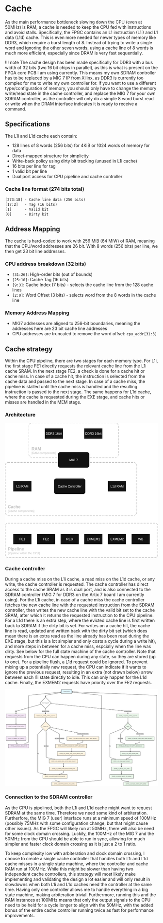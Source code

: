 # Cache

As the main performance bottleneck slowing down the CPU (even at 50MHz) is RAM, a cache is needed to keep the CPU fed with instructions and avoid stalls. Specifically, the FPGC contains an L1 instruction (L1i) and L1 data (L1d) cache. This is even more needed for newer types of memory like DDR3, which require a burst length of 8. Instead of trying to write a single word and ignoring the other seven words, using a cache line of 8 words is much more efficient, especially since DRAM is very fast sequentially.

!!! note
    The cache design has been made specifically for DDR3 with a bus width of 32 bits (two 16 bit chips in parallel), as this is what is present on the FPGA core PCB I am using currently. This means my own SDRAM controller has to be replaced by a MIG 7 IP from Xilinx, as DDR3 is currently too complex for me to write my own controller for. If you want to use a different type/configuration of memory, you should only have to change the memory write/read state in the cache controller, and replace the MIG 7 for your own SDRAM controller, as the controller will only do a simple 8 word burst read or write when the DRAM interface indicates it is ready to receive a command.

## Specifications

The L1i and L1d cache each contain:

- 128 lines of 8 words (256 bits) for 4KiB or 1024 words of memory for data
- Direct-mapped structure for simplicity
- Write-back policy using dirty bit tracking (unused in L1i cache)
- 16 bits per line for tag
- 1 valid bit per line
- Dual port access for CPU pipeline and cache controller

### Cache line format (274 bits total)
```
[273:18] - Cache line data (256 bits)
[17:2]   - Tag (16 bits)
[1]      - Valid bit
[0]      - Dirty bit
```

## Address Mapping

The cache is hard-coded to work with 256 MiB (64 MiW) of RAM, meaning that the CPU/word addresses are 26 bit.
With 8 words (256 bits) per line, we then get 23 bit line addresses.

### CPU address breakdown (32 bits)
- `[31:26]`: High-order bits (out of bounds)
- `[25:10]`: Cache Tag (16 bits)
- `[9:3]`: Cache Index (7 bits) - selects the cache line from the 128 cache lines
- `[2:0]`: Word Offset (3 bits) - selects word from the 8 words in the cache line

### Memory Address Mapping
- MIG7 addresses are aligned to 256-bit boundaries, meaning the addresses here are 23 bit cache line addresses
- CPU addresses are truncated to remove the word offset: `cpu_addr[31:3]`

## Cache strategy

Within the CPU pipeline, there are two stages for each memory type. For L1i, the first stage FE1 directly requests the relevant cache line from the L1i cache SRAM. In the next stage FE2, a check is done for a cache hit or cache miss. In case of a cache hit, the instruction is selected from the cache data and passed to the next stage. In case of a cache miss, the pipeline is stalled until the cache miss is handled and the resulting instruction is passed to the next stage. The same happens for L1d cache, where the cache is requested during the EXE stage, and cache hits or misses are handled in the MEM stage.

### Architecture

![cache_arch](../../images/cache_arch.png)

### Cache controller

During a cache miss on the L1i cache, a read miss on the L1d cache, or any write, the cache controller is requested. The cache controller has direct access to the cache SRAM as it is dual port, and is also connected to the SDRAM controller (MIG 7 for DDR3 on the Artix 7 board I am currently using). For the L1i cache, in case of a cache miss the cache controller fetches the new cache line with the requested instruction from the SDRAM controller, then writes the new cache line with the valid bit set to the cache SRAM, after which it returns the requested instruction to the CPU pipeline. For a L1d there is an extra step, where the evicted cache line is first written back to SDRAM if the dirty bit is set. For writes on a cache hit, the cache line is read, updated and written back with the dirty bit set (which does mean there is an extra read as the line already has been read during the EXE stage, but this is a lot simpler and only costs a cycle during a write hit), and more steps in between for a cache miss, espcially when the line was dirty. See below for the full state machine of the cache controller. Note that requests from the CPU can happen during any state, so they are stored (up to one). For a pipeline flush, a L1d request could be ignored. To prevent mixing up a potentially new request, the CPU can indicate if it wants to ignore the previous request, resulting in an extra (not drawn below) arrow between each l1i state directly to idle. This can only happen for the L1d cache. Finally, the EXMEM2 requests have priority over the FE2 requests.

![cache_arch](../../images/cachecontroller_statemachine.png)

### Connection to the SDRAM controller

As the CPU is pipelined, both the L1i and L1d cache might want to request SDRAM at the same time. Therefore we need some kind of arbiteration. Furtherfore, the MIG 7 (user) interface runs at a minimum speed of 100MHz (possibly 75MHz with some configuration change, but that might cause other issues). As the FPGC will likely run at 50MHz, there will also be need for some clock domain crossing. Luckily, the 100MHz of the MIG 7 and the 50MHz from the CPU should be able to run in sync, allowing for much simpler and faster clock domain crossing as it is just a 2 to 1 ratio.

To keep complexity low with arbiteration and clock domain crossing, I choose to create a single cache controller that handles both L1i and L1d cache misses in a single state machine, where the controller and cache RAM run at 100MHz. While this might be slower than having two independent cache controllers, this strategy will most likely make implementing and validating the design a lot easier and will only result in slowdowns when both L1i and L1d caches need the controller at the same time. Having only one controller allows me to handle everything in a big state machine, making arbiteration trivial. Furthermore, running this and the RAM instances at 100MHz means that only the output signals to the CPU need to be held for a cycle longer to align with the 50MHz, with the added bonus of the entire cache controller running twice as fast for performance improvements.
